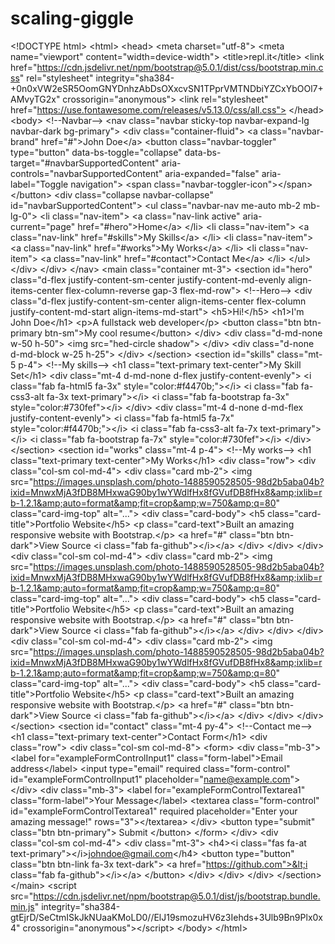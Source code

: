 # scaling-giggle
&lt;!DOCTYPE html> &lt;html>   &lt;head>     &lt;meta charset="utf-8">     &lt;meta name="viewport" content="width=device-width">     &lt;title>repl.it&lt;/title>     &lt;link href="https://cdn.jsdelivr.net/npm/bootstrap@5.0.1/dist/css/bootstrap.min.css" rel="stylesheet" integrity="sha384-+0n0xVW2eSR5OomGNYDnhzAbDsOXxcvSN1TPprVMTNDbiYZCxYbOOl7+AMvyTG2x" crossorigin="anonymous">     &lt;link rel="stylesheet" href="https://use.fontawesome.com/releases/v5.13.0/css/all.css">   &lt;/head>   &lt;body>     &lt;!--Navbar-->     &lt;nav class="navbar sticky-top navbar-expand-lg navbar-dark bg-primary">       &lt;div class="container-fluid">         &lt;a class="navbar-brand" href="#">John Doe&lt;/a>         &lt;button class="navbar-toggler" type="button" data-bs-toggle="collapse" data-bs-target="#navbarSupportedContent" aria-controls="navbarSupportedContent" aria-expanded="false" aria-label="Toggle navigation">          &lt;span class="navbar-toggler-icon">&lt;/span>         &lt;/button>         &lt;div class="collapse navbar-collapse" id="navbarSupportedContent">           &lt;ul class="navbar-nav me-auto mb-2 mb-lg-0">             &lt;li class="nav-item">               &lt;a class="nav-link active" aria-current="page" href="#hero">Home&lt;/a>             &lt;/li>             &lt;li class="nav-item">               &lt;a class="nav-link" href="#skills">My Skills&lt;/a>             &lt;/li>             &lt;li class="nav-item">               &lt;a class="nav-link" href="#works">My Works&lt;/a>             &lt;/li>             &lt;li class="nav-item">               &lt;a class="nav-link" href="#contact">Contact Me&lt;/a>             &lt;/li>           &lt;/ul>         &lt;/div>       &lt;/div>     &lt;/nav>         &lt;main class="container mt-3">       &lt;section id="hero" class="d-flex justify-content-sm-center justify-content-md-evenly align-items-center flex-column-reverse gap-3 flex-md-row">         &lt;!--Hero-->         &lt;div class="d-flex justify-content-sm-center align-items-center flex-column justify-content-md-start align-items-md-start">           &lt;h5>Hi!&lt;/h5>           &lt;h1>I'm John Doe&lt;/h1>           &lt;p>A fullstack web developer&lt;/p>           &lt;button class="btn btn-primary btn-sm">My cool resume&lt;/button>         &lt;/div>         &lt;div class="d-md-none w-50 h-50">           &lt;img src="hed-circle shadow">         &lt;/div>         &lt;div class="d-none d-md-block w-25 h-25">         &lt;/div>             &lt;/section>       &lt;section id="skills" class="mt-5 p-4">         &lt;!--My skills-->         &lt;h1 class="text-primary text-center">My Skill Set&lt;/h1>         &lt;div class="mt-4 d-md-none d-flex justify-content-evenly">           &lt;i class="fab fa-html5 fa-3x" style="color:#f4470b;">&lt;/i>           &lt;i class="fab fa-css3-alt fa-3x text-primary">&lt;/i>           &lt;i class="fab fa-bootstrap fa-3x" style="color:#730fef">&lt;/i>         &lt;/div>         &lt;div class="mt-4 d-none d-md-flex justify-content-evenly">           &lt;i class="fab fa-html5 fa-7x" style="color:#f4470b;">&lt;/i>           &lt;i class="fab fa-css3-alt fa-7x text-primary">&lt;/i>           &lt;i class="fab fa-bootstrap fa-7x" style="color:#730fef">&lt;/i>         &lt;/div>       &lt;/section>       &lt;section id="works" class="mt-4 p-4">         &lt;!--My works-->         &lt;h1 class="text-primary text-center">My Works&lt;/h1>         &lt;div class="row">           &lt;div class="col-sm col-md-4">             &lt;div class="card mb-2">               &lt;img src="https://images.unsplash.com/photo-1488590528505-98d2b5aba04b?ixid=MnwxMjA3fDB8MHxwaG90by1wYWdlfHx8fGVufDB8fHx8&amp;ixlib=rb-1.2.1&amp;auto=format&amp;fit=crop&amp;w=750&amp;q=80" class="card-img-top" alt="...">               &lt;div class="card-body">                  &lt;h5 class="card-title">Portfolio Website&lt;/h5>                  &lt;p class="card-text">Built an amazing responsive website with Bootstrap.&lt;/p>                  &lt;a href="#" class="btn btn-dark">View Source &lt;i class="fab fa-github">&lt;/i>&lt;/a>               &lt;/div>             &lt;/div>           &lt;/div>           &lt;div class="col-sm col-md-4">             &lt;div class="card mb-2">               &lt;img src="https://images.unsplash.com/photo-1488590528505-98d2b5aba04b?ixid=MnwxMjA3fDB8MHxwaG90by1wYWdlfHx8fGVufDB8fHx8&amp;ixlib=rb-1.2.1&amp;auto=format&amp;fit=crop&amp;w=750&amp;q=80" class="card-img-top" alt="...">               &lt;div class="card-body">                  &lt;h5 class="card-title">Portfolio Website&lt;/h5>                  &lt;p class="card-text">Built an amazing responsive website with Bootstrap.&lt;/p>                  &lt;a href="#" class="btn btn-dark">View Source &lt;i class="fab fa-github">&lt;/i>&lt;/a>               &lt;/div>             &lt;/div>           &lt;/div>           &lt;div class="col-sm col-md-4">             &lt;div class="card mb-2">               &lt;img src="https://images.unsplash.com/photo-1488590528505-98d2b5aba04b?ixid=MnwxMjA3fDB8MHxwaG90by1wYWdlfHx8fGVufDB8fHx8&amp;ixlib=rb-1.2.1&amp;auto=format&amp;fit=crop&amp;w=750&amp;q=80" class="card-img-top" alt="...">               &lt;div class="card-body">                  &lt;h5 class="card-title">Portfolio Website&lt;/h5>                  &lt;p class="card-text">Built an amazing responsive website with Bootstrap.&lt;/p>                  &lt;a href="#" class="btn btn-dark">View Source &lt;i class="fab fa-github">&lt;/i>&lt;/a>               &lt;/div>             &lt;/div>           &lt;/div>       &lt;/section>       &lt;section id="contact" class="mt-4 py-4">         &lt;!--Contact me-->         &lt;h1 class="text-primary text-center">Contact Form&lt;/h1>         &lt;div class="row">           &lt;div class="col-sm col-md-8">               &lt;form>               &lt;div class="mb-3">                 &lt;label for="exampleFormControlInput1" class="form-label">Email address&lt;/label>                 &lt;input type="email" required class="form-control" id="exampleFormControlInput1" placeholder="name@example.com">               &lt;/div>               &lt;div class="mb-3">                 &lt;label for="exampleFormControlTextarea1" class="form-label">Your Message&lt;/label>                 &lt;textarea class="form-control" id="exampleFormControlTextarea1" required placeholder="Enter your amazing message!" rows="3">&lt;/textarea>               &lt;/div>               &lt;button type="submit" class="btn btn-primary">                 Submit               &lt;/button>              &lt;/form>           &lt;/div>           &lt;div class="col-sm col-md-4">             &lt;div class="mt-3">               &lt;h4>&lt;i class="fas fa-at text-primary">&lt;/i>johndoe@gmail.com&lt;/h4>               &lt;button type="button" class="btn btn-link fa-3x text-dark">                &lt;a href="https://github.com">&lt;i class="fab fa-github">&lt;/i>&lt;/a>               &lt;/button>             &lt;/div>           &lt;/div>         &lt;/div>         &lt;/section>     &lt;/main>     &lt;script src="https://cdn.jsdelivr.net/npm/bootstrap@5.0.1/dist/js/bootstrap.bundle.min.js" integrity="sha384-gtEjrD/SeCtmISkJkNUaaKMoLD0//ElJ19smozuHV6z3Iehds+3Ulb9Bn9Plx0x4" crossorigin="anonymous">&lt;/script>   &lt;/body> &lt;/html>
